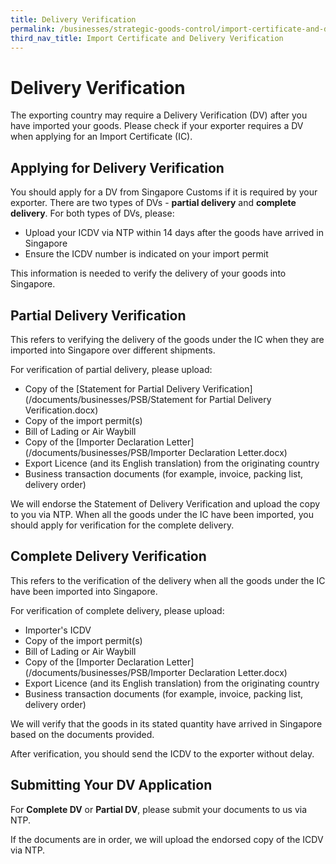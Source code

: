 ```yaml
---
title: Delivery Verification
permalink: /businesses/strategic-goods-control/import-certificate-and-delivery-verification/delivery-verification
third_nav_title: Import Certificate and Delivery Verification
---
```


# Delivery Verification

The exporting country may require a Delivery Verification (DV) after you have imported your goods. Please check if your exporter requires a DV when applying for an Import Certificate (IC).

## Applying for Delivery Verification

You should apply for a DV from Singapore Customs if it is required by your exporter. There are two types of DVs - **partial delivery**  and  **complete delivery**. For both types of DVs, please:

-   Upload your ICDV via NTP within 14 days after the goods have arrived in Singapore
-   Ensure the ICDV number is indicated on your import permit

This information is needed to verify the delivery of your goods into Singapore.

## Partial Delivery Verification

This refers to verifying the delivery of the goods under the IC when they are imported into Singapore over different shipments.

For verification of partial delivery, please upload:

-   Copy of the  [Statement for Partial Delivery Verification](/documents/businesses/PSB/Statement for Partial Delivery Verification.docx)
-   Copy of the import permit(s)
-   Bill of Lading or Air Waybill
-   Copy of the [Importer Declaration Letter](/documents/businesses/PSB/Importer Declaration Letter.docx)
-   Export Licence (and its English translation) from the originating country
-   Business transaction documents (for example, invoice, packing list, delivery order)

We will endorse the Statement of Delivery Verification and upload the copy to you via NTP. When all the goods under the IC have been imported, you should apply for verification for the complete delivery.

## Complete Delivery Verification

This refers to the verification of the delivery when all the goods under the IC have been imported into Singapore.

For verification of complete delivery, please upload:

-   Importer's ICDV
-   Copy of the import permit(s)
-   Bill of Lading or Air Waybill
-   Copy of the  [Importer Declaration Letter](/documents/businesses/PSB/Importer Declaration Letter.docx)
-   Export Licence (and its English translation) from the originating country
-   Business transaction documents (for example, invoice, packing list, delivery order)

We will verify that the goods in its stated quantity have arrived in Singapore based on the documents provided.

After verification, you should send the ICDV to the exporter without delay.

## Submitting Your DV Application

For **Complete DV** or  **Partial DV**, please submit your documents to us via NTP.

If the documents are in order, we will upload the endorsed copy of the ICDV via NTP.

